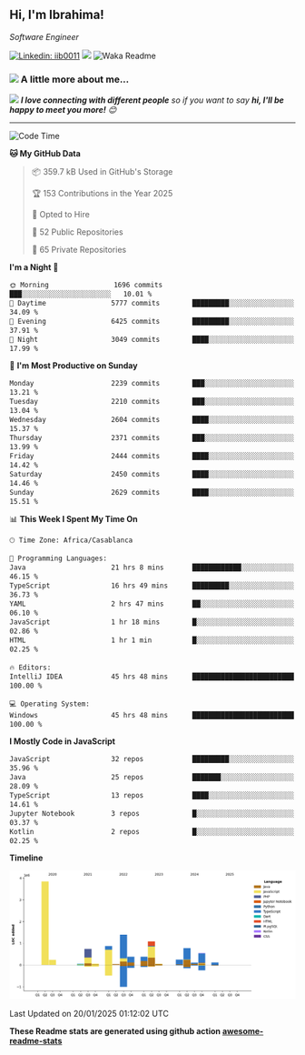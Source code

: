 <h2>Hi, I'm Ibrahima! </h2>
<p><em>Software Engineer 
</em></p>


[![Linkedin: iib0011](https://img.shields.io/badge/-iib0011-blue?style=flat-square&logo=Linkedin&logoColor=white&link=https://www.linkedin.com/in/iib0011/)](https://www.linkedin.com/in/iib0011/)
![](https://visitor-badge.glitch.me/badge?page_id=iib0011)
![Waka Readme](https://github.com/iib0011/iib0011/workflows/Waka%20Readme/badge.svg)


### <img src="https://media.giphy.com/media/VgCDAzcKvsR6OM0uWg/giphy.gif" width="50"> A little more about me...  


<img src="https://media.giphy.com/media/LnQjpWaON8nhr21vNW/giphy.gif" width="60"> <em><b>I love connecting with different people</b> so if you want to say <b>hi, I'll be happy to meet you more!</b> 😊</em>

---
<!--START_SECTION:waka-->
![Code Time](http://img.shields.io/badge/Code%20Time-4%2C274%20hrs%2038%20mins-blue)

**🐱 My GitHub Data** 

> 📦 359.7 kB Used in GitHub's Storage 
 > 
> 🏆 153 Contributions in the Year 2025
 > 
> 💼 Opted to Hire
 > 
> 📜 52 Public Repositories 
 > 
> 🔑 65 Private Repositories 
 > 
**I'm a Night 🦉** 

```text
🌞 Morning                1696 commits        ███░░░░░░░░░░░░░░░░░░░░░░   10.01 % 
🌆 Daytime                5777 commits        █████████░░░░░░░░░░░░░░░░   34.09 % 
🌃 Evening                6425 commits        █████████░░░░░░░░░░░░░░░░   37.91 % 
🌙 Night                  3049 commits        ████░░░░░░░░░░░░░░░░░░░░░   17.99 % 
```
📅 **I'm Most Productive on Sunday** 

```text
Monday                   2239 commits        ███░░░░░░░░░░░░░░░░░░░░░░   13.21 % 
Tuesday                  2210 commits        ███░░░░░░░░░░░░░░░░░░░░░░   13.04 % 
Wednesday                2604 commits        ████░░░░░░░░░░░░░░░░░░░░░   15.37 % 
Thursday                 2371 commits        ███░░░░░░░░░░░░░░░░░░░░░░   13.99 % 
Friday                   2444 commits        ████░░░░░░░░░░░░░░░░░░░░░   14.42 % 
Saturday                 2450 commits        ████░░░░░░░░░░░░░░░░░░░░░   14.46 % 
Sunday                   2629 commits        ████░░░░░░░░░░░░░░░░░░░░░   15.51 % 
```


📊 **This Week I Spent My Time On** 

```text
🕑︎ Time Zone: Africa/Casablanca

💬 Programming Languages: 
Java                     21 hrs 8 mins       ████████████░░░░░░░░░░░░░   46.15 % 
TypeScript               16 hrs 49 mins      █████████░░░░░░░░░░░░░░░░   36.73 % 
YAML                     2 hrs 47 mins       ██░░░░░░░░░░░░░░░░░░░░░░░   06.10 % 
JavaScript               1 hr 18 mins        █░░░░░░░░░░░░░░░░░░░░░░░░   02.86 % 
HTML                     1 hr 1 min          █░░░░░░░░░░░░░░░░░░░░░░░░   02.25 % 

🔥 Editors: 
IntelliJ IDEA            45 hrs 48 mins      █████████████████████████   100.00 % 

💻 Operating System: 
Windows                  45 hrs 48 mins      █████████████████████████   100.00 % 
```

**I Mostly Code in JavaScript** 

```text
JavaScript               32 repos            █████████░░░░░░░░░░░░░░░░   35.96 % 
Java                     25 repos            ███████░░░░░░░░░░░░░░░░░░   28.09 % 
TypeScript               13 repos            ████░░░░░░░░░░░░░░░░░░░░░   14.61 % 
Jupyter Notebook         3 repos             █░░░░░░░░░░░░░░░░░░░░░░░░   03.37 % 
Kotlin                   2 repos             █░░░░░░░░░░░░░░░░░░░░░░░░   02.25 % 
```



**Timeline**

![Lines of Code chart](https://raw.githubusercontent.com/iib0011/iib0011/master/assets/bar_graph.png)


 Last Updated on 20/01/2025 01:12:02 UTC
<!--END_SECTION:waka-->

**These Readme stats are generated using github action [awesome-readme-stats](https://github.com/iib0011/waka-readme-stats)**
